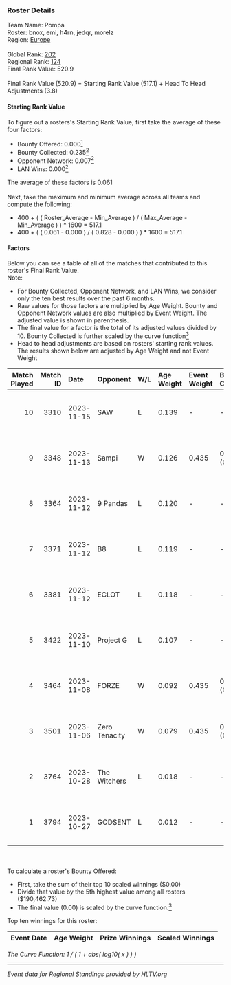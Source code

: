 ### Roster Details<br />
Team Name: Pompa<br />
Roster: bnox, emi, h4rn, jedqr, morelz<br />
Region: [Europe]( ../standings_europe.md)<br />
<br />
Global Rank: [202](../standings_global.md)<br />
Regional Rank: [124]( ../standings_europe.md)<br />
Final Rank Value:  520.9<br />
<br />
Final Rank Value (520.9) = Starting Rank Value (517.1) + Head To Head Adjustments (3.8)<br />

#### Starting Rank Value<br />
To figure out a rosters's Starting Rank Value, first take the average of these four factors:<br />
- Bounty Offered: 0.000[<sup>1</sup>](#table2)
- Bounty Collected: 0.235[<sup>2</sup>](#table1)
- Opponent Network: 0.007[<sup>2</sup>](#table1)
- LAN Wins: 0.000[<sup>2</sup>](#table1)

The average of these factors is 0.061<br />
<br />
Next, take the maximum and minimum average across all teams and compute the following:<br />
- 400 + ( ( Roster_Average - Min_Average ) / ( Max_Average - Min_Average ) ) * 1600 = 517.1
- 400 + ( ( 0.061 - 0.000 ) / ( 0.828 - 0.000 ) ) * 1600 = 517.1


#### Factors<br />
Below you can see a table of all of the matches that contributed to this roster's Final Rank Value.<br />
Note:<br />

- For Bounty Collected, Opponent Network, and LAN Wins, we consider only the ten best results over the past 6 months.
- Raw values for those factors are multiplied by Age Weight. Bounty and Opponent Network values are also multiplied by Event Weight. The adjusted value is shown in parenthesis.
- The final value for a factor is the total of its adjusted values divided by 10. Bounty Collected is further scaled by the curve function[<sup>3</sup>](#curveFunction)
- Head to head adjustments are based on rosters' starting rank values. The results shown below are adjusted by Age Weight and not Event Weight
<span id="table1"></span><br />


| Match Played | Match ID | Date       | Opponent      | W/L | Age Weight | Event Weight | Bounty Collected | Opponent Network | LAN Wins  | H2H Adj. | Roster                         |
| -: | -: | :- | :- | :- | :- | :- | :- | :- | :- | -: | :- |
|           10 |     3310 | 2023-11-15 | SAW           | L   | 0.139      | -            | -                | -                | -         |    -0.07 | bnox, emi, h4rn, jedqr, morelz |
|            9 |     3348 | 2023-11-13 | Sampi         | W   | 0.126      | 0.435        | 0.084 (0.005)    | 0.698 (0.038)    | 0 (0.000) |     3.70 | bnox, emi, h4rn, jedqr, morelz |
|            8 |     3364 | 2023-11-12 | 9 Pandas      | L   | 0.120      | -            | -                | -                | -         |    -0.16 | bnox, emi, h4rn, morelz, SLY   |
|            7 |     3371 | 2023-11-12 | B8            | L   | 0.119      | -            | -                | -                | -         |    -1.19 | bnox, emi, h4rn, morelz, SLY   |
|            6 |     3381 | 2023-11-12 | ECLOT         | L   | 0.118      | -            | -                | -                | -         |    -0.95 | bnox, emi, h4rn, morelz, SLY   |
|            5 |     3422 | 2023-11-10 | Project G     | L   | 0.107      | -            | -                | -                | -         |    -1.65 | bnox, emi, h4rn, morelz, SLY   |
|            4 |     3464 | 2023-11-08 | FORZE         | W   | 0.092      | 0.435        | 0.019 (0.001)    | 0.135 (0.005)    | 0 (0.000) |     2.31 | bnox, emi, h4rn, morelz, SLY   |
|            3 |     3501 | 2023-11-06 | Zero Tenacity | W   | 0.079      | 0.435        | 0.008 (0.000)    | 0.805 (0.028)    | 0 (0.000) |     2.05 | bnox, emi, h4rn, jedqr, morelz |
|            2 |     3764 | 2023-10-28 | The Witchers  | L   | 0.018      | -            | -                | -                | -         |    -0.11 | bnox, emi, h4rn, morelz, SLY   |
|            1 |     3794 | 2023-10-27 | GODSENT       | L   | 0.012      | -            | -                | -                | -         |    -0.07 | bnox, emi, h4rn, morelz, SLY   |

<br />
<span id="table2"></span><br />
To calculate a roster's Bounty Offered:<br />

- First, take the sum of their top 10 scaled winnings ($0.00)
- Divide that value by the 5th highest value among all rosters ($190,462.73)
- The final value (0.00) is scaled by the curve function.[<sup>3</sup>](#curveFunction)

Top ten winnings for this roster:<br />

| Event Date | Age Weight | Prize Winnings | Scaled Winnings |
| :- | -: | :- | :- |


<span id="curveFunction"></span>_The Curve Function: 1 / ( 1 + abs( log10( x ) ) )_<br />

---
_Event data for Regional Standings provided by HLTV.org_<br />
